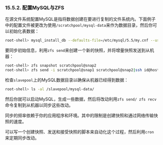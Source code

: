 ### 15.5.2. 配置MySQL与ZFS

在源文件系统配置MySQL是指将数据创建在要进行复制的文件系统内。下面例子中的配置文件被更改为使用```/scratchpool/mysql-data```来作为数据目录，然后你可以初始化表数据：

```bash
root-shell> mysql_install_db --defaults-file=/etc/mysql/5.5/my.cnf --user=mysql
```

要同步初始信息，利用```zfs send```来创建一个新的快照，并将增量快照发送到从机器：

```bash
root-shell> zfs snapshot scratchpool@snap2
root-shell> zfs send -i scratchpool@snap1 scratchpool@snap2|ssh id@host pfexec zfs recv slavepool
```

检查```slavepool```上的MySQL数据目录以确保从机器已经得到数据：

```bash
root-shell> ls -al /slavepool/mysql-data/
```

然后你就可以启动MySQL，生成一些数据，然后将改动利用```zfs send/ zfs recv```命令复制到从机器以同步这些改动。

同步的频率依赖于你的应用程序和环境。其中的限制是创建快照和通过网络传输快照的速度。

可以写一个创建快照、发送和接受快照的脚本来自动化这个过程，然后利用```cron```来定期同步改动。